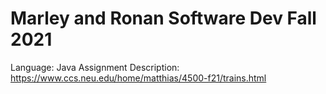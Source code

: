 # Marley and Ronan Software Dev Fall 2021
Language: Java
Assignment Description: https://www.ccs.neu.edu/home/matthias/4500-f21/trains.html
